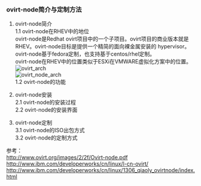 ### ovirt-node简介与定制方法
1. ovirt-node简介  
   1.1 ovirt-node在RHEV中的地位    
ovirt-node是Redhat ovirt项目中的一个子项目。ovirt项目的商业版本就是RHEV。ovirt-node目标是提供一个精简的面向裸金属安装的
hypervisor。ovirt-node基于fedora定制，也支持基于centos/rhel定制。  
ovirt-node在RHEV中的位置类似于ESXi在VMWARE虚拟化方案中的位置。
![ovirt_arch][1]   
![ovirt_node_arch][2]   
   1.2 ovirt-node的功能  

2. ovirt-node安装  
   2.1 ovirt-node的安装过程  
   2.2 ovirt-node的安装界面  
3. ovirt-node定制  
   3.1 ovirt-node的ISO出包方式  
   3.2 ovirt-node的定制方式  


参考：  
http://www.ovirt.org/images/2/2f/Ovirt-node.pdf  
http://www.ibm.com/developerworks/cn/linux/l-cn-ovirt/  
http://www.ibm.com/developerworks/cn/linux/1306_qiaoly_ovirtnode/index.html  

[1]: http://img.ddvip.com/2012/0925/201209250321423983.jpg
[2]: http://www.dedecms.com/uploads/allimg/c121015/13502F1GF10-602632.jpg
